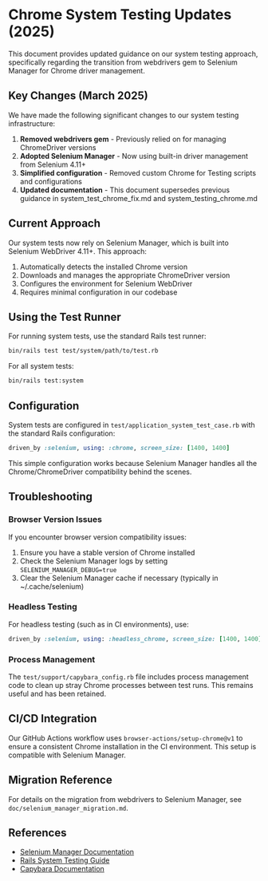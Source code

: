 # Chrome System Testing Updates (2025)

This document provides updated guidance on our system testing approach, specifically regarding the transition from webdrivers gem to Selenium Manager for Chrome driver management.

## Key Changes (March 2025)

We have made the following significant changes to our system testing infrastructure:

1. **Removed webdrivers gem** - Previously relied on for managing ChromeDriver versions
2. **Adopted Selenium Manager** - Now using built-in driver management from Selenium 4.11+
3. **Simplified configuration** - Removed custom Chrome for Testing scripts and configurations
4. **Updated documentation** - This document supersedes previous guidance in system_test_chrome_fix.md and system_testing_chrome.md

## Current Approach

Our system tests now rely on Selenium Manager, which is built into Selenium WebDriver 4.11+. This approach:

1. Automatically detects the installed Chrome version
2. Downloads and manages the appropriate ChromeDriver version
3. Configures the environment for Selenium WebDriver
4. Requires minimal configuration in our codebase

## Using the Test Runner

For running system tests, use the standard Rails test runner:

```bash
bin/rails test test/system/path/to/test.rb
```

For all system tests:

```bash
bin/rails test:system
```

## Configuration

System tests are configured in `test/application_system_test_case.rb` with the standard Rails configuration:

```ruby
driven_by :selenium, using: :chrome, screen_size: [1400, 1400]
```

This simple configuration works because Selenium Manager handles all the Chrome/ChromeDriver compatibility behind the scenes.

## Troubleshooting

### Browser Version Issues

If you encounter browser version compatibility issues:

1. Ensure you have a stable version of Chrome installed
2. Check the Selenium Manager logs by setting `SELENIUM_MANAGER_DEBUG=true`
3. Clear the Selenium Manager cache if necessary (typically in ~/.cache/selenium)

### Headless Testing

For headless testing (such as in CI environments), use:

```ruby
driven_by :selenium, using: :headless_chrome, screen_size: [1400, 1400]
```

### Process Management

The `test/support/capybara_config.rb` file includes process management code to clean up stray Chrome processes between test runs. This remains useful and has been retained.

## CI/CD Integration

Our GitHub Actions workflow uses `browser-actions/setup-chrome@v1` to ensure a consistent Chrome installation in the CI environment. This setup is compatible with Selenium Manager.

## Migration Reference

For details on the migration from webdrivers to Selenium Manager, see `doc/selenium_manager_migration.md`.

## References

- [Selenium Manager Documentation](https://www.selenium.dev/documentation/webdriver/drivers/selenium_manager/)
- [Rails System Testing Guide](https://guides.rubyonrails.org/testing.html#system-testing)
- [Capybara Documentation](https://github.com/teamcapybara/capybara)
